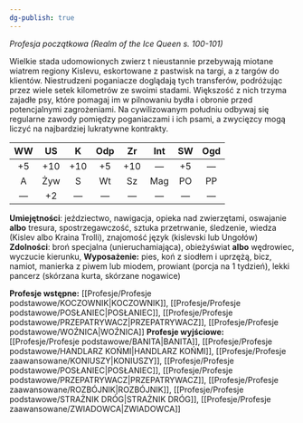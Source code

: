 ```yaml
---
dg-publish: true
---
```

*Profesja początkowa (Realm of the Ice Queen s. 100-101)*

Wielkie stada udomowionych zwierz t nieustannie przebywają miotane wiatrem regiony Kislevu, eskortowane z pastwisk na targi, a z targów do klientów. Niestrudzeni poganiacze doglądają tych transferów, podróżując przez wiele setek kilometrów ze swoimi stadami. Większość z nich trzyma zajadłe psy, które pomagaj im w pilnowaniu bydła i obronie przed potencjalnymi zagrożeniami. Na cywilizowanym południu odbywaj się regularne zawody pomiędzy poganiaczami i ich psami, a zwycięzcy mogą liczyć na najbardziej lukratywne kontrakty.

| WW  | US  |  K  | Odp | Zr  | Int | SW  | Ogd |
| :-: | :-: | :-: | :-: | :-: | :-: | :-: | :-: |
| +5  | +10 | +10 | +5  | +10 |  —  | +5  |  —  |
|  A  | Żyw |  S  | Wt  | Sz  | Mag | PO  | PP  |
|  —  | +2  |  —  |  —  |  —  |  —  |  —  |  —  |

**Umiejętności**: jeździectwo, nawigacja, opieka nad zwierzętami, oswajanie **albo** tresura, spostrzegawczość, sztuka przetrwanie, śledzenie, wiedza (Kislev albo Kraina Trolli), znajomość język (kislevski lub Ungołów)
**Zdolności**: broń specjalna (unieruchamiająca), obieżyświat **albo** wędrowiec, wyczucie kierunku,
**Wyposażenie:** pies, koń z siodłem i uprzężą, bicz, namiot, manierka z piwem lub miodem, prowiant (porcja na 1 tydzień), lekki pancerz (skórzana kurta, skórzane nogawice)

**Profesje wstępne:** [[Profesje/Profesje podstawowe/KOCZOWNIK\|KOCZOWNIK]], [[Profesje/Profesje podstawowe/POSŁANIEC\|POSŁANIEC]], [[Profesje/Profesje podstawowe/PRZEPATRYWACZ\|PRZEPATRYWACZ]], [[Profesje/Profesje podstawowe/WOŹNICA\|WOŹNICA]]
**Profesje wyjściowe:** [[Profesje/Profesje podstawowe/BANITA\|BANITA]], [[Profesje/Profesje podstawowe/HANDLARZ KOŃMI\|HANDLARZ KOŃMI]], [[Profesje/Profesje zaawansowane/KONIUSZY\|KONIUSZY]], [[Profesje/Profesje podstawowe/POSŁANIEC\|POSŁANIEC]], [[Profesje/Profesje podstawowe/PRZEPATRYWACZ\|PRZEPATRYWACZ]], [[Profesje/Profesje zaawansowane/ROZBÓJNIK\|ROZBÓJNIK]], [[Profesje/Profesje podstawowe/STRAŻNIK DRÓG\|STRAŻNIK DRÓG]], [[Profesje/Profesje zaawansowane/ZWIADOWCA\|ZWIADOWCA]]